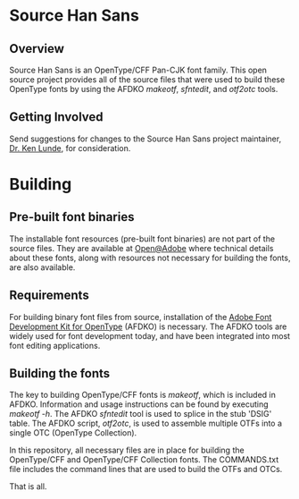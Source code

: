 Source Han Sans
====

Overview
----
Source Han Sans is an OpenType/CFF Pan-CJK font family. This open source project provides all of the source files that were used to build these OpenType fonts by using the AFDKO *makeotf*, *sfntedit*, and *otf2otc* tools.

Getting Involved
----
Send suggestions for changes to the Source Han Sans project maintainer, [Dr. Ken Lunde](mailto:lunde@adobe.com), for consideration.

Building
====

Pre-built font binaries
----
The installable font resources (pre-built font binaries) are not part of the source files. They are available at [Open@Adobe](https://sourceforge.net/projects/source-han-sans.adobe/files/) where technical details about these fonts, along with resources not necessary for building the fonts, are also available.

Requirements
----

For building binary font files from source, installation of the [Adobe Font Development Kit for OpenType](http://www.adobe.com/devnet/opentype/afdko.html) (AFDKO) is necessary. The AFDKO tools are widely used for font development today, and have been integrated into most font editing applications.

Building the fonts
----

The key to building OpenType/CFF fonts is *makeotf*, which is included in AFDKO. Information and usage instructions can be found by executing *makeotf -h*. The AFDKO *sfntedit* tool is used to splice in the stub 'DSIG' table. The AFDKO script, *otf2otc*, is used to assemble multiple OTFs into a single OTC (OpenType Collection).

In this repository, all necessary files are in place for building the OpenType/CFF and OpenType/CFF Collection fonts. The COMMANDS.txt file includes the command lines that are used to build the OTFs and OTCs.

That is all.
